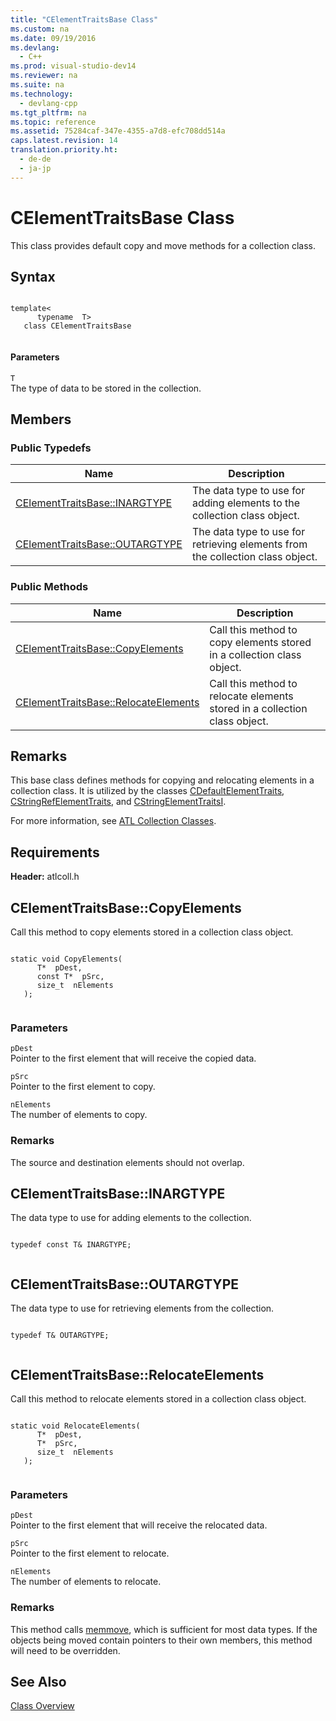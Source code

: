 ```yaml
---
title: "CElementTraitsBase Class"
ms.custom: na
ms.date: 09/19/2016
ms.devlang: 
  - C++
ms.prod: visual-studio-dev14
ms.reviewer: na
ms.suite: na
ms.technology: 
  - devlang-cpp
ms.tgt_pltfrm: na
ms.topic: reference
ms.assetid: 75284caf-347e-4355-a7d8-efc708dd514a
caps.latest.revision: 14
translation.priority.ht: 
  - de-de
  - ja-jp
---
```

# CElementTraitsBase Class
This class provides default copy and move methods for a collection class.  
  
## Syntax  
  
```  
  
template<  
      typename  T>  
   class CElementTraitsBase  
  
```  
  
#### Parameters  
 `T`  
 The type of data to be stored in the collection.  
  
## Members  
  
### Public Typedefs  
  
|Name|Description|  
|----------|-----------------|  
|[CElementTraitsBase::INARGTYPE](../vs140/CElementTraitsBase--INARGTYPE.md)|The data type to use for adding elements to the collection class object.|  
|[CElementTraitsBase::OUTARGTYPE](../vs140/CElementTraitsBase--OUTARGTYPE.md)|The data type to use for retrieving elements from the collection class object.|  
  
### Public Methods  
  
|Name|Description|  
|----------|-----------------|  
|[CElementTraitsBase::CopyElements](../vs140/CElementTraitsBase--CopyElements.md)|Call this method to copy elements stored in a collection class object.|  
|[CElementTraitsBase::RelocateElements](../vs140/CElementTraitsBase--RelocateElements.md)|Call this method to relocate elements stored in a collection class object.|  
  
## Remarks  
 This base class defines methods for copying and relocating elements in a collection class. It is utilized by the classes [CDefaultElementTraits](../vs140/CDefaultElementTraits-Class.md), [CStringRefElementTraits](../vs140/CStringRefElementTraits-Class.md), and [CStringElementTraitsI](../vs140/CStringElementTraitsI-Class.md).  
  
 For more information, see [ATL Collection Classes](../vs140/ATL-Collection-Classes.md).  
  
## Requirements  
 **Header:** atlcoll.h  
  
##  <a name="celementtraitsbase__copyelements"></a>  CElementTraitsBase::CopyElements  
 Call this method to copy elements stored in a collection class object.  
  
```  
  
static void CopyElements(  
      T*  pDest,  
      const T*  pSrc,  
      size_t  nElements  
   );  
  
```  
  
### Parameters  
 `pDest`  
 Pointer to the first element that will receive the copied data.  
  
 `pSrc`  
 Pointer to the first element to copy.  
  
 `nElements`  
 The number of elements to copy.  
  
### Remarks  
 The source and destination elements should not overlap.  
  
##  <a name="celementtraitsbase__inargtype"></a>  CElementTraitsBase::INARGTYPE  
 The data type to use for adding elements to the collection.  
  
```  
  
typedef const T& INARGTYPE;  
  
```  
  
##  <a name="celementtraitsbase__outargtype"></a>  CElementTraitsBase::OUTARGTYPE  
 The data type to use for retrieving elements from the collection.  
  
```  
  
typedef T& OUTARGTYPE;  
  
```  
  
##  <a name="celementtraitsbase__relocateelements"></a>  CElementTraitsBase::RelocateElements  
 Call this method to relocate elements stored in a collection class object.  
  
```  
  
static void RelocateElements(  
      T*  pDest,  
      T*  pSrc,  
      size_t  nElements  
   );  
  
```  
  
### Parameters  
 `pDest`  
 Pointer to the first element that will receive the relocated data.  
  
 `pSrc`  
 Pointer to the first element to relocate.  
  
 `nElements`  
 The number of elements to relocate.  
  
### Remarks  
 This method calls [memmove](../vs140/memmove--wmemmove.md), which is sufficient for most data types. If the objects being moved contain pointers to their own members, this method will need to be overridden.  
  
## See Also  
 [Class Overview](../vs140/ATL-Class-Overview.md)